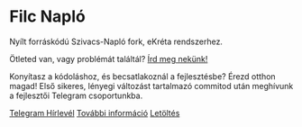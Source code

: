 # Filc Napló
Nyílt forráskódú Szivacs-Napló fork, eKréta rendszerhez.

Ötleted van, vagy problémát találtál? [Írd meg nekünk!](https://github.com/filcnaplo/filcnaplo/issues/new)

Konyítasz a kódoláshoz, és becsatlakoznál a fejlesztésbe? Érezd otthon magad!
Első sikeres, lényegi változást tartalmazó commitod után meghívunk a fejlesztői Telegram csoportunkba.

[Telegram Hírlevél](https://t.me/filc_naplo)
[További információ](https://filcnaplo.hu/)
[Letöltés](https://github.com/filcnaplo/filcnaplo/releases)
